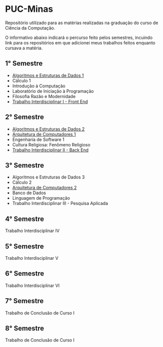 # PUC-Minas
Repositório utilizado para as matérias realizadas na graduação do curso de Ciência da Computação.

O informativo abaixo indicará o percurso feito pelos semestres, incuindo link para os repositórios em que adicionei meus trabalhos feitos enquanto cursava a matéria.

## 1° Semestre
- [Algoritmos e Estruturas de Dados 1](https://github.com/DanielSalgadoM7/PUC-Minas/tree/main/Algoritmos%20e%20Estruturas%20de%20Dados%201)
- Cálculo 1
- Introdução à Computação
- Laboratório de Iniciação à Programação
- Filosofia Razão e Modernidade
- [Trabalho Interdisciplinar I - Front End](https://github.com/DanielSalgadoM7/TI1-MovieSync)

## 2° Semestre
- [Algoritmos e Estruturas de Dados 2](https://github.com/DanielSalgadoM7/PUC-Minas/tree/main/Algoritmos%20e%20Estruturas%20de%20Dados%202)
- [Arquitetura de Computadores 1](https://github.com/DanielSalgadoM7/PUC-Minas/tree/main/ArquiteturaDeComputadores)
- Engenharia de Software 1
- Cultura Religiosa: Fenômeno Religioso
- [Trabalho Interdisciplinar II - Back End](https://github.com/DanielSalgadoM7/TI2-Perifinder)

## 3° Semestre
- Algoritmos e Estruturas de Dados 3
- Cálculo 2
- [Arquitetura de Computadores 2](https://github.com/DanielSalgadoM7/PUC-Minas/tree/main/ArquiteturaDeComputadores2)
- Banco de Dados
- Linguagem de Programação
- Trabalho Interdisciplinar III - Pesquisa Aplicada

## 4° Semestre
Trabalho Interdisciplinar IV

## 5° Semestre
Trabalho Interdisciplinar V

## 6° Semestre
Trabalho Interdisciplinar VI

## 7° Semestre
Trabalho de Conclusão de Curso I

## 8° Semestre
Trabalho de Conclusão de Curso I
